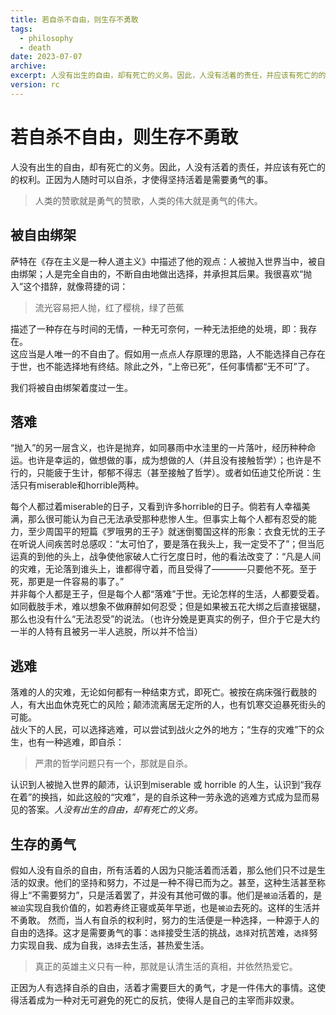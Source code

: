 ```yaml
---
title: 若自杀不自由，则生存不勇敢
tags:
  - philosophy
  - death
date: 2023-07-07
archive: 
excerpt: 人没有出生的自由，却有死亡的义务。因此，人没有活着的责任，并应该有死亡的的权利。正因为人随时可以自杀，才使得坚持活着是需要勇气的事。
version: rc
---
```



# 若自杀不自由，则生存不勇敢
人没有出生的自由，却有死亡的义务。因此，人没有活着的责任，并应该有死亡的的权利。正因为人随时可以自杀，才使得坚持活着是需要勇气的事。
> 人类的赞歌就是勇气的赞歌，人类的伟大就是勇气的伟大。 
## 被自由绑架
萨特在《存在主义是一种人道主义》中描述了他的观点：人被抛入世界当中，被自由绑架；人是完全自由的，不断自由地做出选择，并承担其后果。我很喜欢“抛入”这个措辞，就像蒋捷的词：
> 流光容易把人抛，红了樱桃，绿了芭蕉

描述了一种存在与时间的无情，一种无可奈何，一种无法拒绝的处境，即：我存在。  
这应当是人唯一的不自由了。假如用一点点人存原理的思路，人不能选择自己存在于世，也不能选择地有终结。除此之外，“上帝已死”，任何事情都“无不可”了。

我们将被自由绑架着度过一生。

## 落难

“抛入”的另一层含义，也许是抛弃，如同暴雨中水洼里的一片落叶，经历种种命运。也许是幸运的，做想做的事，成为想做的人（并且没有接触哲学）；也许是不行的，只能疲于生计，郁郁不得志（甚至接触了哲学）。或者如伍迪艾伦所说：生活只有miserable和horrible两种。

每个人都过着miserable的日子，又看到许多horrible的日子。倘若有人幸福美满，那么很可能认为自己无法承受那种悲惨人生。但事实上每个人都有忍受的能力，至少周国平的短篇《罗哦男的王子》就迷倒蜀国这样的形象：衣食无忧的王子在听说人间疾苦时总感叹：“太可怕了，要是落在我头上，我一定受不了”；但当厄运真的到他的头上，战争使他家破人亡行乞度日时，他的看法改变了：“凡是人间的灾难，无论落到谁头上，谁都得守着，而且受得了————只要他不死。至于死，那更是一件容易的事了。”  
并非每个人都是王子，但是每个人都“落难”于世。无论怎样的生活，人都要受着。如同截肢手术，难以想象不做麻醉如何忍受；但是如果被五花大绑之后直接锯腿，那么也没有什么“无法忍受”的说法。（也许分娩是更真实的例子，但介于它是大约一半的人特有且被另一半人逃脱，所以并不恰当）

## 逃难
落难的人的灾难，无论如何都有一种结束方式，即死亡。被按在病床强行截肢的人，有大出血休克死亡的风险；颠沛流离居无定所的人，也有饥寒交迫暴死街头的可能。  
战火下的人民，可以选择逃难，可以尝试到战火之外的地方；“生存的灾难”下的众生，也有一种逃难，即自杀：
> 严肃的哲学问题只有一个，那就是自杀。

认识到人被抛入世界的颠沛，认识到miserable 或 horrible 的人生，认识到“我存在着”的换挡，如此这般的“灾难”，是的自杀这种一劳永逸的逃难方式成为显而易见的答案。*人没有出生的自由，却有死亡的义务。*

## 生存的勇气
  假如人没有自杀的自由，所有活着的人因为只能活着而活着，那么他们只不过是生活的奴隶。他们的坚持和努力，不过是一种不得已而为之。甚至，这种生活甚至称得上“不需要努力”，只是活着罢了，并没有其他可做的事。他们是`被迫`活着的，是`被迫`实现自我价值的，如若寿终正寝或英年早逝，也是`被迫`去死的。这样的生活并不勇敢。
然而，当人有自杀的权利时，努力的生活便是一种选择，一种源于人的自由的选择。这才是需要勇气的事：`选择`接受生活的挑战，`选择`对抗苦难，`选择`努力实现自我、成为自我，`选择`去生活，甚热爱生活。
> 真正的英雄主义只有一种，那就是认清生活的真相，并依然热爱它。

正因为人有选择自杀的自由，活着才需要巨大的勇气，才是一件伟大的事情。这使得活着成为一种对无可避免的死亡的反抗，使得人是自己的主宰而非奴隶。
